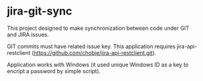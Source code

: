 jira-git-sync
=============
This project designed to make synchronization between code under GIT and JIRA issues.

GIT commits must have related issue key.
This application requires jira-api-restclient (https://github.com/chobie/jira-api-restclient.git).

Application works with Windows (it used unique Windows ID as a key to encript a password by simple script).
